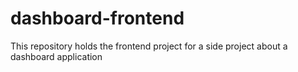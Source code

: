 # dashboard-frontend
This repository holds the frontend project for a side project about a dashboard application
